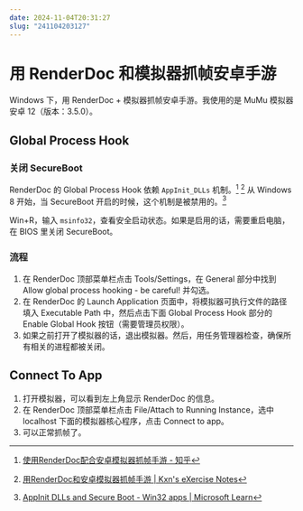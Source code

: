 ```yaml
---
date: 2024-11-04T20:31:27
slug: "241104203127"
---
```


# 用 RenderDoc 和模拟器抓帧安卓手游

Windows 下，用 RenderDoc + 模拟器抓帧安卓手游。我使用的是 MuMu 模拟器安卓 12（版本：3.5.0）。

## Global Process Hook

### 关闭 SecureBoot

RenderDoc 的 Global Process Hook 依赖 `AppInit_DLLs` 机制。[^1] [^2] 从 Windows 8 开始，当 SecureBoot 开启的时候，这个机制是被禁用的。[^3]

Win+R，输入 `msinfo32`，查看安全启动状态。如果是启用的话，需要重启电脑，在 BIOS 里关闭 SecureBoot。

### 流程

1. 在 RenderDoc 顶部菜单栏点击 Tools/Settings，在 General 部分中找到 Allow global process hooking - be careful! 并勾选。
2. 在 RenderDoc 的 Launch Application 页面中，将模拟器可执行文件的路径填入 Executable Path 中，然后点击下面 Global Process Hook 部分的 Enable Global Hook 按钮（需要管理员权限）。
3. 如果之前打开了模拟器的话，退出模拟器。然后，用任务管理器检查，确保所有相关的进程都被关闭。

## Connect To App

1. 打开模拟器，可以看到左上角显示 RenderDoc 的信息。
2. 在 RenderDoc 顶部菜单栏点击 File/Attach to Running Instance，选中 localhost 下面的模拟器核心程序，点击 Connect to app。
3. 可以正常抓帧了。

[^1]: [使用RenderDoc配合安卓模拟器抓帧手游 - 知乎](https://zhuanlan.zhihu.com/p/403453085)
[^2]: [用RenderDoc和安卓模拟器抓帧手游 | Kxn's eXercise Notes](https://blog.kangkang.org/post/504.html)
[^3]: [AppInit DLLs and Secure Boot - Win32 apps | Microsoft Learn](https://docs.microsoft.com/en-us/windows/win32/dlls/secure-boot-and-appinit-dlls)
